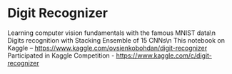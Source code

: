 # Digit Recognizer
Learning computer vision fundamentals with the famous MNIST data\n
Digits recognition with Stacking Ensemble of 15 CNNs\n
This notebook on Kaggle – https://www.kaggle.com/ovsienkobohdan/digit-recognizer
Participated in Kaggle Competition - https://www.kaggle.com/c/digit-recognizer

